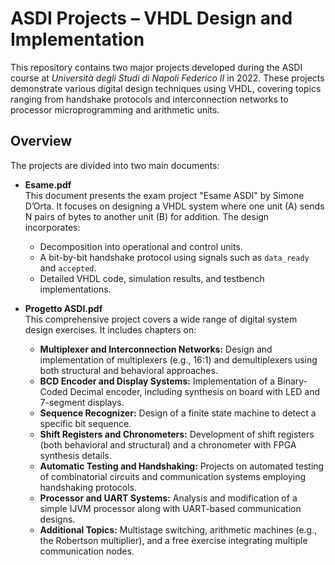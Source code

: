 # ASDI Projects – VHDL Design and Implementation

This repository contains two major projects developed during the ASDI course at *Università degli Studi di Napoli Federico II* in 2022. These projects demonstrate various digital design techniques using VHDL, covering topics ranging from handshake protocols and interconnection networks to processor microprogramming and arithmetic units.

## Overview

The projects are divided into two main documents:

- **Esame.pdf**  
  This document presents the exam project "Esame ASDI" by Simone D’Orta. It focuses on designing a VHDL system where one unit (A) sends N pairs of bytes to another unit (B) for addition. The design incorporates:
  - Decomposition into operational and control units.
  - A bit-by-bit handshake protocol using signals such as `data_ready` and `accepted`.
  - Detailed VHDL code, simulation results, and testbench implementations.

- **Progetto ASDI.pdf**  
  This comprehensive project covers a wide range of digital system design exercises. It includes chapters on:
  - **Multiplexer and Interconnection Networks:** Design and implementation of multiplexers (e.g., 16:1) and demultiplexers using both structural and behavioral approaches.
  - **BCD Encoder and Display Systems:** Implementation of a Binary-Coded Decimal encoder, including synthesis on board with LED and 7-segment displays.
  - **Sequence Recognizer:** Design of a finite state machine to detect a specific bit sequence.
  - **Shift Registers and Chronometers:** Development of shift registers (both behavioral and structural) and a chronometer with FPGA synthesis details.
  - **Automatic Testing and Handshaking:** Projects on automated testing of combinatorial circuits and communication systems employing handshaking protocols.
  - **Processor and UART Systems:** Analysis and modification of a simple IJVM processor along with UART-based communication designs.
  - **Additional Topics:** Multistage switching, arithmetic machines (e.g., the Robertson multiplier), and a free exercise integrating multiple communication nodes.

